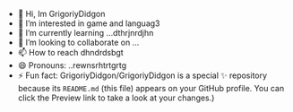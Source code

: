 - 👋 Hi, Im GrigoriyDidgon
- 👀 I’m interested in game and languag3
- 🌱 I’m currently learning ...dthrjnrdjhn
- 💞️ I’m looking to collaborate on ...
- 📫 How to reach dhndrdsbgt
- 😄 Pronouns: ..rewnsrhtrtgrtg
- ⚡ Fun fact:
GrigoriyDidgon/GrigoriyDidgon is a special ✨ repository because its `README.md` (this file) appears on your GitHub profile.
You can click the Preview link to take a look at your changes.)
